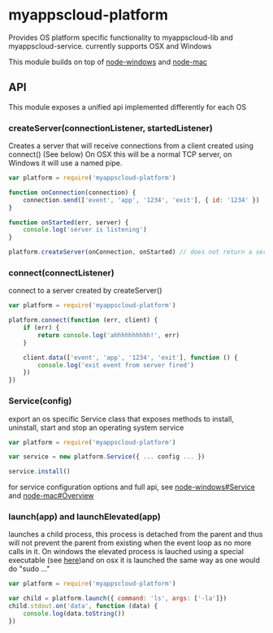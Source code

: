# myappscloud-platform
Provides OS platform specific functionality to myappscloud-lib and myappscloud-service.
currently supports OSX and Windows

This module builds on top of [node-windows](https://github.com/coreybutler/node-windows) and [node-mac](https://github.com/coreybutler/node-mac)

## API
This module exposes a unified api implemented differently for each OS

### createServer(connectionListener, startedListener)
Creates a server that will receive connections from a client created using connect() (See below)
On OSX this will be a normal TCP server, on Windows it will use a named pipe.

```javascript
var platform = require('myappscloud-platform')

function onConnection(connection) {
    connection.send(['event', 'app', '1234', 'exit'], { id: '1234' })
}

function onStarted(err, server) {
    console.log('server is listening')
}

platform.createServer(onConnection, onStarted) // does not return a server object!
```

### connect(connectListener)
connect to a server created by createServer()

```javascript
var platform = require('myappscloud-platform')

platform.connect(function (err, client) {
	if (err) {
		return console.log('ahhhhhhhhhh!', err)
	}

	client.data(['event', 'app', '1234', 'exit'], function () {
		console.log('exit event from server fired')
	})
})
```

### Service(config)
export an os specific Service class that exposes methods to install, uninstall, start and stop an operating system service

```javascript
var platform = require('myappscloud-platform')

var service = new platform.Service({ ... config ... })

service.install()
```

for service configuration options and full api, see [node-windows#Service](https://github.com/coreybutler/node-windows#windows-services) and [node-mac#Overview](https://github.com/coreybutler/node-mac#overview)

### launch(app) and launchElevated(app)
launches a child process, this process is detached from the parent and thus will not prevent the parent from existing when the event loop as no more calls in it. On windows the elevated process is lauched using a special executable (see [here](https://github.com/coreybutler/node-windows#elevate))and on osx it is launched the same way as one would do "sudo ..."

```javascript
var platform = require('myappscloud-platform')

var child = platform.launch({ command: 'ls', args: ['-la']})
child.stdout.on('data', function (data) {
	console.log(data.toString())
})

```
